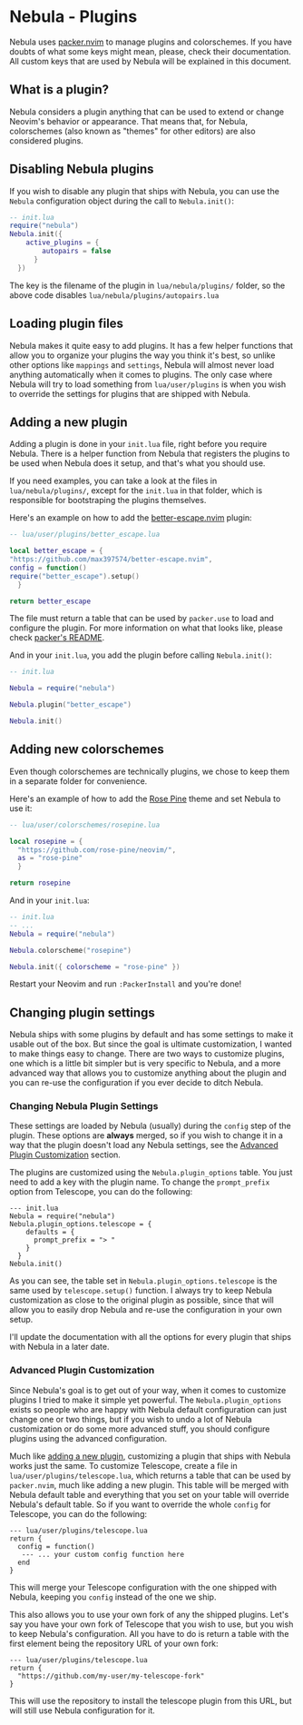 # Nebula - Plugins

Nebula uses [packer.nvim](https://github.com/wbthomason/packer.nvim) to manage plugins and colorschemes. If you have
doubts of what some keys might mean, please, check their documentation. All
custom keys that are used by Nebula will be explained in this document.

## What is a plugin?

Nebula considers a plugin anything that can be used to extend or change Neovim's
behavior or appearance. That means that, for Nebula, colorschemes (also known as
"themes" for other editors) are also considered plugins.

## Disabling Nebula plugins

If you wish to disable any plugin that ships with Nebula, you can use the
`Nebula` configuration object during the call to `Nebula.init()`:

```lua
-- init.lua
require("nebula")
Nebula.init({
    active_plugins = {
        autopairs = false
      }
  })
```

The key is the filename of the plugin in `lua/nebula/plugins/` folder, so the
above code disables `lua/nebula/plugins/autopairs.lua`

## Loading plugin files

Nebula makes it quite easy to add plugins. It has a few helper functions that
allow you to organize your plugins the way you think it's best, so unlike other
options like `mappings` and `settings`, Nebula will almost never load anything
automatically when it comes to plugins. The only case where Nebula will try to
load something from `lua/user/plugins` is when you wish to override the settings
for plugins that are shipped with Nebula.

## Adding a new plugin

Adding a plugin is done in your `init.lua` file, right before you require
Nebula. There is a helper function from Nebula that registers the plugins to be
used when Nebula does it setup, and that's what you should use.

If you need examples, you can take a look at the files in `lua/nebula/plugins/`,
except for the `init.lua` in that folder, which is responsible for bootstraping
the plugins themselves.

Here's an example on how to add the [better-escape.nvim](https://github.com/max397574/better-escape.nvim) plugin:

```lua
-- lua/user/plugins/better_escape.lua

local better_escape = {
"https://github.com/max397574/better-escape.nvim",
config = function()
require("better_escape").setup()
  }

return better_escape
```

The file must return a table that can be used by `packer.use` to load and
configure the plugin. For more information on what that looks like, please check
[packer's README](https://github.com/wbthomason/packer.nvim#specifying-plugins).

And in your `init.lua`, you add the plugin before calling `Nebula.init()`:

```lua
-- init.lua

Nebula = require("nebula")

Nebula.plugin("better_escape")

Nebula.init()
```

## Adding new colorschemes

Even though colorschemes are technically plugins, we chose to keep them in a
separate folder for convenience.

Here's an example of how to add the [Rose Pine](https://github.com/rose-pine/neovim/) theme and set Nebula to use it:

```lua
-- lua/user/colorschemes/rosepine.lua

local rosepine = {
  "https://github.com/rose-pine/neovim/",
  as = "rose-pine"
  }

return rosepine
```

And in your `init.lua`:

```lua
-- init.lua
-- ...
Nebula = require("nebula")

Nebula.colorscheme("rosepine")

Nebula.init({ colorscheme = "rose-pine" })
```

Restart your Neovim and run `:PackerInstall` and you're done!

## Changing plugin settings

Nebula ships with some plugins by default and has some settings to make it
usable out of the box. But since the goal is ultimate customization, I wanted to
make things easy to change. There are two ways to customize plugins, one which
is a little bit simpler but is very specific to Nebula, and a more advanced way
that allows you to customize anything about the plugin and you can re-use the
configuration if you ever decide to ditch Nebula.

### Changing Nebula Plugin Settings

These settings are loaded by Nebula (usually) during the `config` step of the
plugin. These options are **always** merged, so if you wish to change it in a
way that the plugin doesn't load any Nebula settings, see the [Advanced Plugin
Customization](#advanced-plugin-customization) section.

The plugins are customized using the `Nebula.plugin_options` table. You just
need to add a key with the plugin name. To change the `prompt_prefix` option
from Telescope, you can do the following:

```
--- init.lua
Nebula = require("nebula")
Nebula.plugin_options.telescope = {
    defaults = {
      prompt_prefix = "> "
    }
  }
Nebula.init()
```

As you can see, the table set in `Nebula.plugin_options.telescope` is the same
used by `telescope.setup()` function. I always try to keep Nebula customization
as close to the original plugin as possible, since that will allow you to easily
drop Nebula and re-use the configuration in your own setup.

I'll update the documentation with all the options for every plugin that ships
with Nebula in a later date.

### Advanced Plugin Customization

Since Nebula's goal is to get out of your way, when it comes to customize
plugins I tried to make it simple yet powerful. The `Nebula.plugin_options`
exists so people who are happy with Nebula default configuration can just change
one or two things, but if you wish to undo a lot of Nebula customization or do
some more advanced stuff, you should configure plugins using the advanced
configuration. 

Much like [adding a new plugin](#adding-a-new-plugin), customizing a plugin that ships with Nebula
works just the same. To customize Telescope, create a file in
`lua/user/plugins/telescope.lua`, which returns a table that can be used by
`packer.nvim`, much like adding a new plugin. This table will be merged with
Nebula default table and everything that you set on your table will override
Nebula's default table. So if you want to override the whole `config` for
Telescope, you can do the following:

```
--- lua/user/plugins/telescope.lua
return {
  config = function()
   --- ... your custom config function here
  end
}
```

This will merge your Telescope configuration with the one shipped with Nebula,
keeping  you `config` instead of the one we ship. 

This also allows you to use your own fork of any the shipped plugins. Let's say
you have your own fork of Telescope that you wish to use, but you wish to keep
Nebula's configuration. All you have to do is return a table with the first
element being the repository URL of your own fork:

```
--- lua/user/plugins/telescope.lua
return {
  "https://github.com/my-user/my-telescope-fork"
}
```

This will use the repository to install the telescope plugin from this URL, but
will still use Nebula configuration for it.
